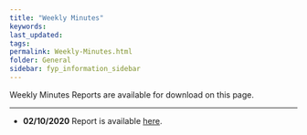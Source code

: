 ```yaml
---
title: "Weekly Minutes"
keywords: 
last_updated: 
tags: 
permalink: Weekly-Minutes.html
folder: General
sidebar: fyp_information_sidebar
---
```


Weekly Minutes Reports are available for download on this page.

---

- **02/10/2020** Report is available [here](../../pdf/Weekly-Minutes-02-10-2020.pdf).
